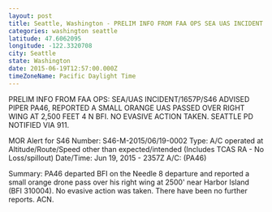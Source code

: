 ```yaml
---
layout: post
title: Seattle, Washington - PRELIM INFO FROM FAA OPS SEA UAS INCIDENT 1657P S46 ADVISED PIPER PA46 REPORTED A
categories: washington seattle
latitude: 47.6062095
longitude: -122.3320708
city: Seattle
state: Washington
date: 2015-06-19T12:57:00.000Z
timeZoneName: Pacific Daylight Time
---
```


PRELIM INFO FROM FAA OPS: SEA/UAS INCIDENT/1657P/S46 ADVISED PIPER PA46, REPORTED A SMALL ORANGE UAS PASSED OVER RIGHT WING AT 2,500 FEET 4 N BFI. NO EVASIVE ACTION TAKEN. SEATTLE PD NOTIFIED VIA 911. 

MOR Alert for S46
Number: S46-M-2015/06/19-0002
Type: A/C operated at Altitude/Route/Speed other than expected/intended (Includes TCAS RA - No Loss/spillout)
Date/Time: Jun 19, 2015 - 2357Z
A/C: (PA46)

Summary: PA46 departed BFI on the Needle 8 departure and reported a small orange drone pass over his right wing at 2500' near Harbor Island (BFI 310004). No evasive action was taken. There have been no further reports. ACN. 

